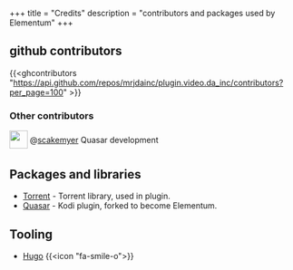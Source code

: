 +++
title = "Credits"
description = "contributors and packages used by Elementum"
+++


## github contributors
{{<ghcontributors "https://api.github.com/repos/mrjdainc/plugin.video.da_inc/contributors?per_page=100" >}}

### Other contributors
<div class="ghContributors">
    <div>
      <img src="https://avatars2.githubusercontent.com/u/16550008?v=3" class="inline" width="32" height="32" style="height: 32px;height: 32px;margin-bottom:.25em; vertical-align:middle; ">
      <label>@<a href="https://github.com/scakemyer">scakemyer</a></label>
      <span class="contributions">Quasar development</span>
    </div>
</div>

## Packages and libraries
* [Torrent](https://github.com/arvidn/libtorrent) - Torrent library, used in plugin.
* [Quasar](https://github.com/scakemyer/plugin.video.quasar) - Kodi plugin, forked to become Elementum.

## Tooling

* [Hugo](https://gohugo.io/) {{<icon "fa-smile-o">}}
